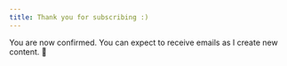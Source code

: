 ```yaml
---
title: Thank you for subscribing :)
---
```

You are now confirmed. You can expect to receive emails as I create new content. 🎉